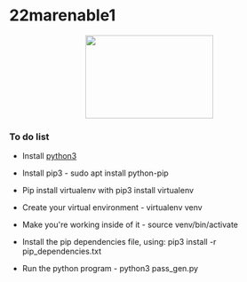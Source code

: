 # 22marenable1
<p align="center">
  <img width="230" height="150" src="https://s3.amazonaws.com/spectrumnews-web-assets/wp-content/uploads/2018/11/13154625/20181112-SHANK3monkey-844.jpg">
</p>

### To do list 

* Install [python3](https://www.python.org/)    

* Install pip3 - sudo apt install python-pip  

* Pip install virtualenv with pip3 install virtualenv  

* Create your virtual environment - virtualenv venv  

* Make you're working inside of it - source venv/bin/activate  

* Install the pip dependencies file, using: pip3 install -r pip_dependencies.txt  

* Run the python program - python3 pass_gen.py  
